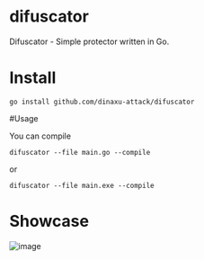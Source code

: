 # difuscator
Difuscator - Simple protector written in Go.


# Install 
```
go install github.com/dinaxu-attack/difuscator 
```

#Usage

You can compile

```
difuscator --file main.go --compile
```

or 

```
difuscator --file main.exe --compile
```


# Showcase 

![image](https://user-images.githubusercontent.com/102496559/209230884-c031eb46-76a8-48b8-ac4b-9773464c2d82.png)
